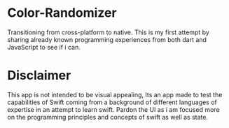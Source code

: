 # Color-Randomizer

Transitioning from cross-platform to native. This is my first attempt by sharing already known programming experiences from both dart and JavaScript to see if i can. 


# Disclaimer
This app is not intended to be visual appealing, Its an app made to test the capabilities of Swift coming from a background of different languages of expertise in an attempt to learn swift. Pardon the UI as i am focused more on the programming principles and concepts of swift as well as state.
